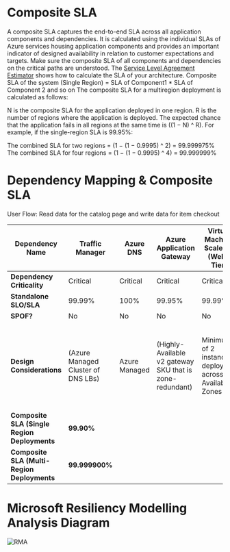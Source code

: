 # Composite SLA
A composite SLA captures the end-to-end SLA across all application components and dependencies. It is calculated using the individual SLAs of Azure services housing application components and provides an important indicator of designed availability in relation to customer expectations and targets. Make sure the composite SLA of all components and dependencies on the critical paths are understood. 
The [Service Level Agreement Estimator](https://github.com/mspnp/samples/tree/master/Reliability/SLAEstimator) shows how to calculate the SLA of your architecture.
Composite SLA of the system (Single Region) = SLA of Component1 * SLA of Component 2 and so on
The composite SLA for a multiregion deployment is calculated as follows:

N is the composite SLA for the application deployed in one region.
R is the number of regions where the application is deployed.
The expected chance that the application fails in all regions at the same time is ((1 − N) ^ R). For example, if the single-region SLA is 99.95%:

The combined SLA for two regions = (1 − (1 − 0.9995) ^ 2) = 99.999975%
The combined SLA for four regions = (1 − (1 − 0.9995) ^ 4) = 99.999999%

# Dependency Mapping & Composite SLA 
User Flow: Read data for the catalog page and write data for item checkout

| Dependency Name                          | Traffic Manager                    | Azure DNS     | Azure Application Gateway                                | Virtual Machine ScaleSet (Web-Tier)                       | Internal Load Balancer (L4)                          | Virtual Machines for SQL Server (DB-Tier)                                       | Domain Controllers                                                     |
|------------------------------------------|------------------------------------|---------------|----------------------------------------------------------|-----------------------------------------------------------|------------------------------------------------------|---------------------------------------------------------------------------------|------------------------------------------------------------------------|
| **Dependency Criticality**                   | Critical                           | Critical      | Critical                                                 | Critical                                                  | Critical                                             | Critical                                                                        | Critical                                                               |
| **Standalone SLO/SLA**                       | 99.99%                             | 100%          | 99.95%                                                   | 99.99%                                                    | 99.99%                                               | 99.99%                                                                          | 99.99%                                                                 |
| **SPOF?**                                    | No                                 | No            | No                                                       | No                                                        |                                                      | No                                                                              | No                                                                     |
| **Design Considerations**                    | (Azure Managed Cluster of DNS LBs) | Azure Managed | (Highly-Available v2 gateway SKU that is zone-redundant) | Minimum of 2 instances deployed across Availability Zones | Highly available Zone-Redundant LB from Standard SKU | Windows Server Failover Cluster Instances with SQL Always-On Availability Group | Highly-Available Zone redundant Domain controllers hosted on Azure VMs |
| **Composite SLA (Single Region Deployments** | **99.90%**                             |               |                                                          |                                                           |                                                      |                                                                                 |                                                                        |
| **Composite SLA (Multi- Region Deployments** | **99.999900%**                         |

# Microsoft Resiliency Modelling Analysis Diagram


![RMA](/Reliability/Design/DependencyAnalysis/Images/FMEA_RMA.png)